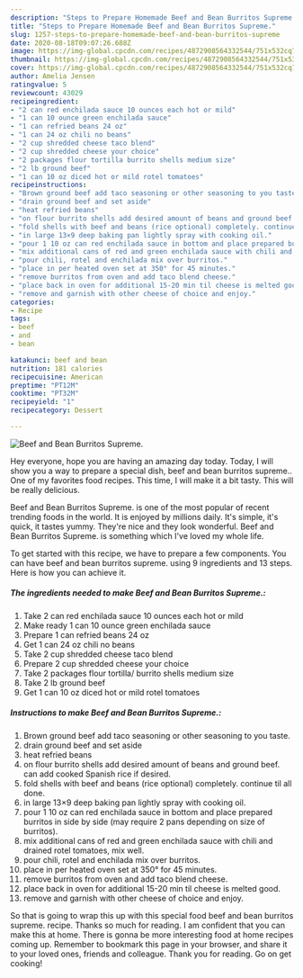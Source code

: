 ```yaml
---
description: "Steps to Prepare Homemade Beef and Bean Burritos Supreme."
title: "Steps to Prepare Homemade Beef and Bean Burritos Supreme."
slug: 1257-steps-to-prepare-homemade-beef-and-bean-burritos-supreme
date: 2020-08-18T09:07:26.688Z
image: https://img-global.cpcdn.com/recipes/4872908564332544/751x532cq70/beef-and-bean-burritos-supreme-recipe-main-photo.jpg
thumbnail: https://img-global.cpcdn.com/recipes/4872908564332544/751x532cq70/beef-and-bean-burritos-supreme-recipe-main-photo.jpg
cover: https://img-global.cpcdn.com/recipes/4872908564332544/751x532cq70/beef-and-bean-burritos-supreme-recipe-main-photo.jpg
author: Amelia Jensen
ratingvalue: 5
reviewcount: 43029
recipeingredient:
- "2 can red enchilada sauce 10 ounces each hot or mild"
- "1 can 10 ounce green enchilada sauce"
- "1 can refried beans 24 oz"
- "1 can 24 oz chili no beans"
- "2 cup shredded cheese taco blend"
- "2 cup shredded cheese your choice"
- "2 packages flour tortilla burrito shells medium size"
- "2 lb ground beef"
- "1 can 10 oz diced hot or mild rotel tomatoes"
recipeinstructions:
- "Brown ground beef add taco seasoning or other seasoning to you taste."
- "drain ground beef and set aside"
- "heat refried beans"
- "on flour burrito shells add desired amount of beans and ground beef. can add cooked Spanish rice if desired."
- "fold shells with beef and beans (rice optional) completely. continue til all done."
- "in large 13×9 deep baking pan lightly spray with cooking oil."
- "pour 1 10 oz can red enchilada sauce in bottom and place prepared burritos in side by side (may require 2 pans depending on size of burritos)."
- "mix additional cans of red and green enchilada sauce with chili and drained rotel tomatoes, mix well."
- "pour chili, rotel and enchilada mix over burritos."
- "place in per heated oven set at 350° for 45 minutes."
- "remove burritos from oven and add taco blend cheese."
- "place back in oven for additional 15-20 min til cheese is melted good."
- "remove and garnish with other cheese of choice and enjoy."
categories:
- Recipe
tags:
- beef
- and
- bean

katakunci: beef and bean 
nutrition: 181 calories
recipecuisine: American
preptime: "PT12M"
cooktime: "PT32M"
recipeyield: "1"
recipecategory: Dessert

---
```



![Beef and Bean Burritos Supreme.](https://img-global.cpcdn.com/recipes/4872908564332544/751x532cq70/beef-and-bean-burritos-supreme-recipe-main-photo.jpg)

Hey everyone, hope you are having an amazing day today. Today, I will show you a way to prepare a special dish, beef and bean burritos supreme.. One of my favorites food recipes. This time, I will make it a bit tasty. This will be really delicious.

Beef and Bean Burritos Supreme. is one of the most popular of recent trending foods in the world. It is enjoyed by millions daily. It's simple, it's quick, it tastes yummy. They're nice and they look wonderful. Beef and Bean Burritos Supreme. is something which I've loved my whole life.




To get started with this recipe, we have to prepare a few components. You can have beef and bean burritos supreme. using 9 ingredients and 13 steps. Here is how you can achieve it.

<!--inarticleads1-->

##### The ingredients needed to make Beef and Bean Burritos Supreme.:

1. Take 2 can red enchilada sauce 10 ounces each hot or mild
1. Make ready 1 can 10 ounce green enchilada sauce
1. Prepare 1 can refried beans 24 oz
1. Get 1 can 24 oz chili no beans
1. Take 2 cup shredded cheese taco blend
1. Prepare 2 cup shredded cheese your choice
1. Take 2 packages flour tortilla/ burrito shells medium size
1. Take 2 lb ground beef
1. Get 1 can 10 oz diced hot or mild rotel tomatoes




<!--inarticleads2-->

##### Instructions to make Beef and Bean Burritos Supreme.:

1. Brown ground beef add taco seasoning or other seasoning to you taste.
1. drain ground beef and set aside
1. heat refried beans
1. on flour burrito shells add desired amount of beans and ground beef. can add cooked Spanish rice if desired.
1. fold shells with beef and beans (rice optional) completely. continue til all done.
1. in large 13×9 deep baking pan lightly spray with cooking oil.
1. pour 1 10 oz can red enchilada sauce in bottom and place prepared burritos in side by side (may require 2 pans depending on size of burritos).
1. mix additional cans of red and green enchilada sauce with chili and drained rotel tomatoes, mix well.
1. pour chili, rotel and enchilada mix over burritos.
1. place in per heated oven set at 350° for 45 minutes.
1. remove burritos from oven and add taco blend cheese.
1. place back in oven for additional 15-20 min til cheese is melted good.
1. remove and garnish with other cheese of choice and enjoy.




So that is going to wrap this up with this special food beef and bean burritos supreme. recipe. Thanks so much for reading. I am confident that you can make this at home. There is gonna be more interesting food at home recipes coming up. Remember to bookmark this page in your browser, and share it to your loved ones, friends and colleague. Thank you for reading. Go on get cooking!
